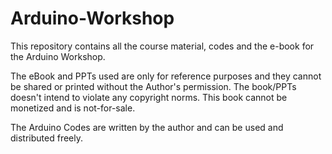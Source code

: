 # Arduino-Workshop
This repository contains all the course material, codes and the e-book for the Arduino Workshop. 

The eBook and PPTs used are only for reference purposes and they cannot be shared or printed without the Author's permission. The book/PPTs doesn't intend to violate any copyright norms. This book cannot be monetized and is not-for-sale. 

The Arduino Codes are written by the author and can be used and distributed freely. 




